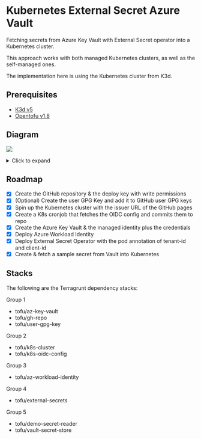 # Kubernetes External Secret Azure Vault

Fetching secrets from Azure Key Vault with External Secret
operator into a Kubernetes cluster.

This approach works with both managed Kubernetes clusters,
as well as the self-managed ones.

The implementation here is using the Kubernetes cluster
from K3d.

## Prerequisites

- [K3d v5][K3d]
- [Opentofu v1.8][opentofu]

## Diagram

<!-- In case mermaidjs live goes down, use the ./assets/diagram.svg :) -->
[![](https://mermaid.ink/img/pako:eNqVUk1rAjEQ_Sshp5aqW69LEQotUoogVXraS0zG3dTdZDuZaEX87x33Q4rioWEh2cmbmfde5iC1NyBTGeA7gtPwYlWOqsqc4FUrJKttrRyJuTfXwTczFyrwBo4s7cUc_dYawGvkAnBrNfxBtJjL-HA4mXDVVCwxBhIfUCqy3oXC1k8rTCbT16UoiOqQJgn8qKouYaR9lYx2UJbDjfM7l_ganDVD7d3a5hGbAn0_BE0C85W6exyI7huN79tL5wkE2rwg4dcnxal4jytABwShhXCwZziFs6xnrX1kleQ30DViCAObGrPm7jYUnOnpteUvTUnZB34e9oOzIQTx0KffMLFj-KlKaxRrWp7Q__Qv2Y6Tr90m_JVzTayp3Ddin5lpqPm94CazxpJOxxR5NoDVy4GsACtlDc_i4ZSbSSqggkymfDQKN5nM3JFxKpJf7J2WKWGEgUQf80Kma1UG_ov1SXA3xecoGEseZ-2oNxN__AVRpAQJ?type=png)](https://mermaid.live/edit#pako:eNqVUk1rAjEQ_Sshp5aqW69LEQotUoogVXraS0zG3dTdZDuZaEX87x33Q4rioWEh2cmbmfde5iC1NyBTGeA7gtPwYlWOqsqc4FUrJKttrRyJuTfXwTczFyrwBo4s7cUc_dYawGvkAnBrNfxBtJjL-HA4mXDVVCwxBhIfUCqy3oXC1k8rTCbT16UoiOqQJgn8qKouYaR9lYx2UJbDjfM7l_ganDVD7d3a5hGbAn0_BE0C85W6exyI7huN79tL5wkE2rwg4dcnxal4jytABwShhXCwZziFs6xnrX1kleQ30DViCAObGrPm7jYUnOnpteUvTUnZB34e9oOzIQTx0KffMLFj-KlKaxRrWp7Q__Qv2Y6Tr90m_JVzTayp3Ddin5lpqPm94CazxpJOxxR5NoDVy4GsACtlDc_i4ZSbSSqggkymfDQKN5nM3JFxKpJf7J2WKWGEgUQf80Kma1UG_ov1SXA3xecoGEseZ-2oNxN__AVRpAQJ)

<details>
<summary>Click to expand</summary>

```mermaid
sequenceDiagram
    participant Pod
    participant IdP as Identity Provider
    participant Service Provider

    Service Provider-->>IdP: Trust Relationship<br/>GET https://example.com/.well-known/openid-configuration

    rect rgba(0, 0, 0, 0.1)
    note right of Pod: Kubernetes
    Pod->>IdP: Get ServiceAccount token
    IdP->>Pod: Mount ServiceAccount token
    end

    Pod->>Service Provider: Request Access + token

    Service Provider->>IdP: Validate Token<br/>GET https://example.com/.well-known/openid/v1/jwks
    IdP->>Service Provider: Token Validation Response
    Service Provider->>Pod: Access Granted
```
</details>

## Roadmap

- [x] Create the GitHub repository & the deploy key with write permissions
- [x] (Optional) Create the user GPG Key and add it to GitHub user GPG keys
- [x] Spin up the Kubernetes cluster with the issuer URL of the GitHub pages
- [x] Create a K8s cronjob that fetches the OIDC config and commits them to repo
- [x] Create the Azure Key Vault & the managed identity plus the credentials
- [x] Deploy Azure Workload Identity
- [x] Deploy External Secret Operator with the pod annotation of tenant-id and client-id
- [x] Create & fetch a sample secret from Vault into Kubernetes

[K3d]: https://github.com/k3d-io/k3d/releases/v5.7.3/
[opentofu]: https://github.com/opentofu/opentofu/releases/v1.8.1/

## Stacks

The following are the Terragrunt dependency stacks:

Group 1
- tofu/az-key-vault
- tofu/gh-repo
- tofu/user-gpg-key

Group 2
- tofu/k8s-cluster
- tofu/k8s-oidc-config

Group 3
- tofu/az-workload-identity

Group 4
- tofu/external-secrets

Group 5
- tofu/demo-secret-reader
- tofu/vault-secret-store
